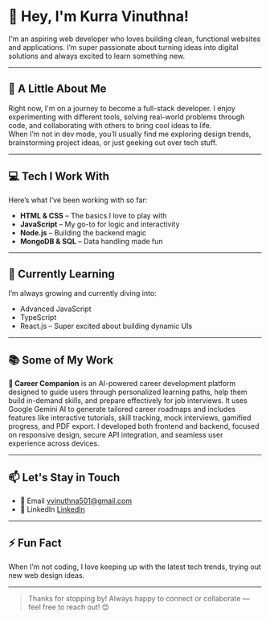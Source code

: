 # 👋 Hey, I'm Kurra Vinuthna!

I'm an aspiring web developer who loves building clean, functional websites and applications. I’m super passionate about turning ideas into digital solutions and always excited to learn something new.

---

## 🚀 A Little About Me

Right now, I'm on a journey to become a full-stack developer. I enjoy experimenting with different tools, solving real-world problems through code, and collaborating with others to bring cool ideas to life.  
When I’m not in dev mode, you’ll usually find me exploring design trends, brainstorming project ideas, or just geeking out over tech stuff.

---

## 💻 Tech I Work With

Here’s what I’ve been working with so far:

- **HTML & CSS** – The basics I love to play with  
- **JavaScript** – My go-to for logic and interactivity  
- **Node.js** – Building the backend magic  
- **MongoDB & SQL** – Data handling made fun  

---

## 🌱 Currently Learning

I’m always growing and currently diving into:

- Advanced JavaScript  
- TypeScript  
- React.js – Super excited about building dynamic UIs  

---

## 📚 Some of My Work

**🧠 Career Companion**
 is an AI-powered career development platform designed to guide users through personalized learning paths, help them build in-demand skills, and prepare effectively for job interviews. It uses Google Gemini AI to generate tailored career roadmaps and includes features like interactive tutorials, skill tracking, mock interviews, gamified progress, and PDF export. I developed both frontend and backend, focused on responsive design, secure API integration, and seamless user experience across devices.

---

## 📫 Let's Stay in Touch

- 📧 Email [vvinuthna501@gmail.com](mailto:vvinuthna501@gmail.com)  
- 💼 LinkedIn [LinkedIn](https://www.linkedin.com/in/vinuthna-kurra-19750b292/)

---

## ⚡ Fun Fact

When I’m not coding, I love keeping up with the latest tech trends, trying out new web design ideas.

---

> Thanks for stopping by! Always happy to connect or collaborate — feel free to reach out! 😊
